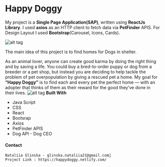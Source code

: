 
# Happy Doggy
   My project is a **Single Page Application(SAP)**, written using **ReactJs Library**.  I used **axios** as an HTTP client to fetch data via **PetFinder** APIS. For Design Layout I used **Bootstrap**(Carousel, Icons, Cards).

![alt tag](https://user-images.githubusercontent.com/58815203/75567450-8defa400-5a1f-11ea-8091-b5319036fd89.png)

  The main idea of this project is to find homes for Dogs in shelter.
  
 As an animal lover, anyone can create good karma by doing the right thing and by saving a life. You could buy a bred-to-order puppy or dog from a breeder or a pet shop, but instead you are deciding to help tackle the problem of pet overpopulation by giving a rescued pet a home.
 My goal for **“Happy Doggy”** is to find each and every pet the perfect home — with an adopter that thinks of them as their reward for the good they’ve done in their lives.
![alt tag](https://user-images.githubusercontent.com/58815203/75568583-8b8e4980-5a21-11ea-8e1e-2a92c7243d4a.png)
**Built With**
* Java Script
* CSS
* React
* Bootsrap
* Axios
* PetFinder APIS
* Dog API - Dog CEO

#### Contact
```
Nataliia Glinska - glinska.nataliia21@gmail.com📩
Project Link : https://happydoggy.netlify.com/
```

